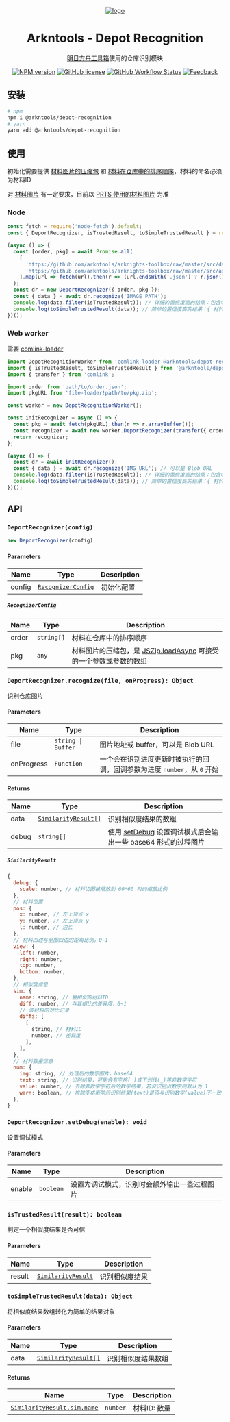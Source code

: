 <div align="center">

[![logo](https://github.com/arkntools/arknights-toolbox/raw/master/public/assets/icons/texas-icon-192x192-v2.png)](https://github.com/arkntools)

# Arkntools - Depot Recognition

[明日方舟工具箱](https://github.com/arkntools/arknights-toolbox)使用的仓库识别模块

[![NPM version](https://img.shields.io/npm/v/@arkntools/depot-recognition?style=flat-square)](https://www.npmjs.com/package/@arkntools/depot-recognition)
[![GitHub license](https://img.shields.io/github/license/arkntools/depot-recognition?style=flat-square)](https://github.com/arkntools/depot-recognition/blob/main/LICENSE)
[![GitHub Workflow Status](https://img.shields.io/github/workflow/status/arkntools/depot-recognition/Publish?style=flat-square)](https://github.com/arkntools/depot-recognition/actions/workflows/publish.yml)
[![Feedback](https://img.shields.io/badge/feedback-here-blueviolet?style=flat-square)](https://github.com/arkntools/arknights-toolbox/discussions/101)

</div>

## 安装

```bash
# npm
npm i @arkntools/depot-recognition
# yarn
yarn add @arkntools/depot-recognition
```

## 使用

初始化需要提供 [材料图片的压缩包](https://github.com/arkntools/arknights-toolbox/blob/master/src/assets/pkg/item.zip) 和 [材料在仓库中的排序顺序](https://github.com/arkntools/arknights-toolbox/blob/master/src/data/itemOrder.json)，材料的命名必须为材料ID

对 [材料图片](https://github.com/arkntools/arknights-toolbox/tree/master/public/assets/img/item) 有一定要求，目前以 [PRTS 使用的材料图片](http://prts.wiki/w/%E9%81%93%E5%85%B7%E4%B8%80%E8%A7%88) 为准

### Node

```js
const fetch = require('node-fetch').default;
const { DeportRecognizer, isTrustedResult, toSimpleTrustedResult } = require('@arkntools/depot-recognition');

(async () => {
  const [order, pkg] = await Promise.all(
    [
      'https://github.com/arkntools/arknights-toolbox/raw/master/src/data/itemOrder.json',
      'https://github.com/arkntools/arknights-toolbox/raw/master/src/assets/pkg/item.zip',
    ].map(url => fetch(url).then(r => (url.endsWith('.json') ? r.json() : r.buffer()))),
  );
  const dr = new DeportRecognizer({ order, pkg });
  const { data } = await dr.recognize('IMAGE_PATH');
  console.log(data.filter(isTrustedResult)); // 详细的置信度高的结果：包含切图坐标、与其它材料比较的相似度等
  console.log(toSimpleTrustedResult(data)); // 简单的置信度高的结果：{ 材料ID: 数量 }
})();
```

### Web worker

需要 [comlink-loader](https://www.npmjs.com/package/comlink-loader)

```js
import DepotRecognitionWorker from 'comlink-loader!@arkntools/depot-recognition/es/worker';
import { isTrustedResult, toSimpleTrustedResult } from '@arkntools/depot-recognition/es/tools';
import { transfer } from 'comlink';

import order from 'path/to/order.json';
import pkgURL from 'file-loader!path/to/pkg.zip';

const worker = new DepotRecognitionWorker();

const initRecognizer = async () => {
  const pkg = await fetch(pkgURL).then(r => r.arrayBuffer());
  const recognizer = await new worker.DeportRecognizer(transfer({ order, pkg }, [pkg]));
  return recognizer;
};

(async () => {
  const dr = await initRecognizer();
  const { data } = await dr.recognize('IMG_URL'); // 可以是 Blob URL
  console.log(data.filter(isTrustedResult)); // 详细的置信度高的结果：包含切图坐标、与其它材料比较的相似度等
  console.log(toSimpleTrustedResult(data)); // 简单的置信度高的结果：{ 材料ID: 数量 }
})();
```

## API

### `DeportRecognizer(config)`

```js
new DeportRecognizer(config)
```

#### Parameters

| Name   | Type                                    | Description |
| ------ | --------------------------------------- | ----------- |
| config | [`RecognizerConfig`](#recognizerconfig) | 初始化配置  |

##### `RecognizerConfig`

| Name  | Type       | Description                                                                                                                               |
| ----- | ---------- | ----------------------------------------------------------------------------------------------------------------------------------------- |
| order | `string[]` | 材料在仓库中的排序顺序                                                                                                                    |
| pkg   | `any`      | 材料图片的压缩包，是 [JSZip.loadAsync](https://stuk.github.io/jszip/documentation/api_jszip/load_async.html) 可接受的一个参数或参数的数组 |

### `DeportRecognizer.recognize(file, onProgress): Object`

识别仓库图片

#### Parameters

| Name       | Type               | Description                                                              |
| ---------- | ------------------ | ------------------------------------------------------------------------ |
| file       | `string \| Buffer` | 图片地址或 buffer，可以是 Blob URL                                       |
| onProgress | `Function`         | 一个会在识别进度更新时被执行的回调，回调参数为进度 `number`，从 `0` 开始 |

#### Returns

| Name  | Type                                      | Description                                                                                      |
| ----- | ----------------------------------------- | ------------------------------------------------------------------------------------------------ |
| data  | [`SimilarityResult[]`](#similarityresult) | 识别相似度结果的数组                                                                             |
| debug | `string[]`                                | 使用 [setDebug](#deportrecognizersetdebugenable-void) 设置调试模式后会输出一些 base64 形式的过程图片 |

##### `SimilarityResult`

```js
{
  debug: {
    scale: number, // 材料切图被缩放到 60*60 时的缩放比例
  },
  // 材料位置
  pos: {
    x: number, // 左上顶点 x
    y: number, // 左上顶点 y
    l: number, // 边长
  },
  // 材料四边与全图四边的距离比例，0~1
  view: {
    left: number,
    right: number,
    top: number,
    bottom: number,
  },
  // 相似度信息
  sim: {
    name: string, // 最相似的材料ID
    diff: number, // 与其相比的差异度，0~1
    // 该材料的对比记录
    diffs: [
      [
        string, // 材料ID
        number, // 差异度
      ],
    ],
  },
  // 材料数量信息
  num: {
    img: string, // 处理后的数字图片，base64
    text: string, // 识别结果，可能含有空格( )或下划线(_)等非数字字符
    value: number, // 去除非数字字符后的数字结果，若没识别出数字则默认为 1
    warn: boolean, // 排除空格影响后识别结果(text)是否与识别数字(value)不一致
  },
}
```

### `DeportRecognizer.setDebug(enable): void`

设置调试模式

#### Parameters

| Name   | Type      | Description                                  |
| ------ | --------- | -------------------------------------------- |
| enable | `boolean` | 设置为调试模式，识别时会额外输出一些过程图片 |

### `isTrustedResult(result): boolean`

判定一个相似度结果是否可信

#### Parameters

| Name   | Type                                    | Description    |
| ------ | --------------------------------------- | -------------- |
| result | [`SimilarityResult`](#similarityresult) | 识别相似度结果 |

### `toSimpleTrustedResult(data): Object`

将相似度结果数组转化为简单的结果对象

#### Parameters

| Name | Type                                      | Description        |
| ---- | ----------------------------------------- | ------------------ |
| data | [`SimilarityResult[]`](#similarityresult) | 识别相似度结果数组 |

#### Returns

| Name                                             | Type     | Description  |
| ------------------------------------------------ | -------- | ------------ |
| [`SimilarityResult.sim.name`](#similarityresult) | `number` | 材料ID: 数量 |
